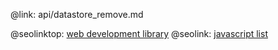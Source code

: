 @link: api/datastore_remove.md

@seolinktop: [web development library](https://webix.com)
@seolink: [javascript list](https://webix.com/widget/list/)